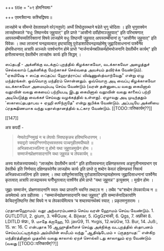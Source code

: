 +++
title = "०९ होमनियमाः"

+++
एवमत्रैवान्यः कश्चिद्विषयः॥

लाजहोमे च सीमन्ते देवतावाहने वरे(नतुपरे) अर्घ्ये तिष्ठेदुपस्थाने षडेते भृगु चोदिताः । इति भृगुवाक्येन लाजहोमकाले “वधू: तिष्ठन्त्येव जुहुयात्’’ इति प्राप्ते ‘‘आसीनो दर्वीहोमाञ्जुहुयात्" इति परिभाषणात् आपस्तम्बीयव्यतिरिक्तानां विषये लाजहोमे वधूः तिष्ठन्ती जुहुयात् आपस्तम्बीयानां तु “आसीनैव जुहुयात्" इति विवेकः । तथा लाजानां घनद्रव्यत्वात् इष्ट्यादिषु पुरोडाशादिघनद्रव्यहोमेषु जुह्वादिसाधनानां पार्श्वेनैव होमविधानात् अत्रापि अञ्जलेः पार्श्वभागेन होमे प्राप्ते “मार्जनार्चनबलिकर्महोमभोजनानि देवतीर्थेन कार्यम्" इति हारीतवचनात् देवतीर्थेन लाजहोमः कार्यः इति सिद्धम् ।

ஸப்தபதீ - அக்னிக்கு வடக்குப் புறத்தில் கிழக்காகவோ, வடக்காகவோ அழைத்துச் செல்லலாம் (அக்னிக்கு மேற்காகச் செல்வதை அவச்யம் தவிர்க்க வேண்டும்). "ஏகமிஷே + ஸப்த ஸப்தப்ய: ஹோத்ராப்ய: விஷ்ணுஸ்த்வாந்வேது" என்று ஏழு மந்த்ரங்கள். ஒவ்வொரு மந்திரம் சொன்னதும். ஒவ்வொரு அடி வைப்பு கிழக்காகவோ வடக்காகவோ அமையும்படி செய்ய வேண்டும் (வரன் தன்னுடைய வலது கையினால் வதூவின் வலது கையைப் பற்றியபடி இடது கையினால் வதூவின் வலது காலைப் பற்றி அடியெடுத்து வைக்கச் செய்வது வழக்கத்தில் உள்ளது). ஏழாவது அடி முடிந்ததும் 'ஸகாஸப்தபதாபவ + ஏஹி ஸூந்ருதே" என்று ஜபிக்க வேண்டும். அப்படியே அக்னியை ப்ரதக்ஷிணமாக வந்து யதாஸ்தானத்தில் உட்கார வேண்டும். [[TODO::परिष्कार्यम्??]]

[[147]]

अत्र कपर्दी - 

> नेष्यतेऽग्निमुखं न च लेपयोः स्विष्ठकृन्नच हविष्यभिधारणम् ।  
स्याद्वरो जमदग्निगणोद्भवस्तस्य पञ्चगृहीतमपीष्यते ॥  
अभिन्नवध्वञ्जलिना तु होमो यथा जुहूवन्नमुखेन होमः ।  
सम्मार्जनप्रोक्षणसादनानि यथा जुहूवन्न च लेपकार्यम् ॥ 

अस्य श्लोकस्यायमर्थः) “लाजहोमः देवतीर्थेन कार्यः" इति हारीतवचनात् दक्षिणहस्तस्य अङ्गुलीनामग्रभाग एव देवतीर्थः इति निर्णयात् दक्षिणहस्तेनैव लाजहोमः कार्यः इति प्राप्ते तु शब्देन केवलं दक्षिणहस्तं निवर्त्य अभिन्नवध्वञ्जलिना इति उक्तम् । तथा दर्शपूर्णमासादिषु पुरोडाशादिघनद्रव्यहोमस्य जुह्वादिसाधनानां पार्श्वेनैव कृतत्वात् अत्रापि लाजद्रव्यस्य घनीँभूतत्वात् पार्श्वेनैव होमे प्राप्ते "यथा जुहूवन्न'' इत्युक्तम् । मुखेन होमः ।

जुह्वाः सम्मार्जन, प्रोक्षणसादनानि स्वतः यथा प्राप्तानि भवन्ति तथाऽत्र न । तथैव “च"शब्देन लेपकार्यञ्च न ॥ अयमेवार्थः अत्र ग्रहीतव्यः । “सम्मार्जनप्रोक्षणसादनानि यथा जुहूवत्" इति सम्मार्जनादिकार्याणि केचिदनुतिष्ठन्ति तेषां विषये न च लेपकार्यमित्यत्र ‘च शब्दस्यानर्थक्यं स्यात् । प्रकृतमनुसरामः ।

ப்ரதானஹோமம்: வதூ அந்வாரம்பணம் செய்ய வரன் ஹோமம் செய்ய வேண்டும். 1. GUTLDTUI, 2. gium, 3. भकँGuw, 4. Bijwar, 5. iGgGzभाकी, 6. Qgs, 7. अफ्रीका 8. LDITLD कंफ्र:, 9. மாதே க்ருஹே, 10. javG9, 11. भvgis, 12.wüGw, 13. Bur, 14. Juß:, 15. w: 16. C என்பதாக 16 ஆஹுதிகளைச் செய்து அக்நிக்கு வடபுறத்தில் ஸ்தாபனம் செய்யப்பட்டிருக்கும் அம்மியின் ஸமீபம் வந்து "ஆதிஷ்டேமம் + ப்ருதநாயத:'' என்கிற மந்திரத்தினால் முதலில் வலது காலால் ஏறச் சொல்லி டது காலாலும் ஏற வேண்டும் (வலது
[[TODO::परिष्कार्यम्??]]